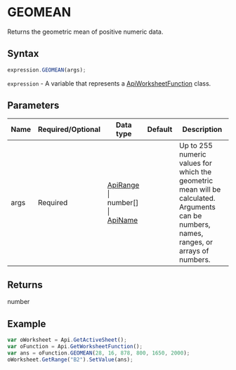 # GEOMEAN

Returns the geometric mean of positive numeric data.

## Syntax

```javascript
expression.GEOMEAN(args);
```

`expression` - A variable that represents a [ApiWorksheetFunction](../ApiWorksheetFunction.md) class.

## Parameters

| **Name** | **Required/Optional** | **Data type** | **Default** | **Description** |
| ------------- | ------------- | ------------- | ------------- | ------------- |
| args | Required | [ApiRange](../../ApiRange/ApiRange.md) \| number[] \| [ApiName](../../ApiName/ApiName.md) |  | Up to 255 numeric values for which the geometric mean will be calculated. Arguments can be numbers, names, ranges, or arrays of numbers. |

## Returns

number

## Example



```javascript editor-xlsx
var oWorksheet = Api.GetActiveSheet();
var oFunction = Api.GetWorksheetFunction();
var ans = oFunction.GEOMEAN(28, 16, 878, 800, 1650, 2000);
oWorksheet.GetRange("B2").SetValue(ans);


```

